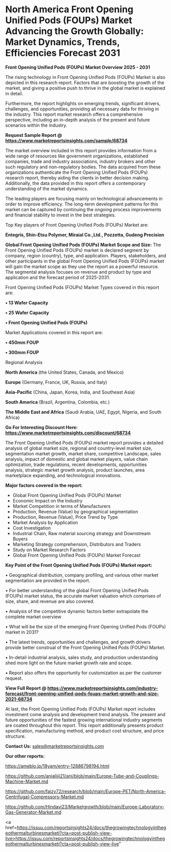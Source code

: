 # North America Front Opening Unified Pods (FOUPs) Market Advancing the Growth Globally: Market Dynamics, Trends, Efficiencies Forecast 2031

<Strong> Front Opening Unified Pods (FOUPs) Market Overview 2025 - 2031</strong>

The rising technology in Front Opening Unified Pods (FOUPs) Market is also depicted in this research report. Factors that are boosting the growth of the market, and giving a positive push to thrive in the global market is explained in detail.

Furthermore, the report highlights on emerging trends, significant drivers, challenges, and opportunities, providing all necessary data for thriving in the industry. This report market research offers a comprehensive perspective, including an in-depth analysis of the present and future scenarios within the industry.

<strong>Request Sample Report @ <a href=https://www.marketreportsinsights.com/sample/68734>https://www.marketreportsinsights.com/sample/68734</a></strong>

The market overview included in this report provides information from a wide range of resources like government organizations, established companies, trade and industry associations, industry brokers and other such regulatory and non-regulatory bodies. The data acquired from these organizations authenticate the Front Opening Unified Pods (FOUPs) research report, thereby aiding the clients in better decision making. Additionally, the data provided in this report offers a contemporary understanding of the market dynamics.

The leading players are focusing mainly on technological advancements in order to improve efficiency. The long-term development patterns for this market can be captured by continuing the ongoing process improvements and financial stability to invest in the best strategies.

Top Key players of Front Opening Unified Pods (FOUPs) Market are:

<strong>Entegris, Shin-Etsu Polymer, Miraial Co.,Ltd., Pozzetta, Gudeng Precision</strong>

<strong><b>Global Front Opening Unified Pods (FOUPs) Market Scope and Size:</b></strong>
The Front Opening Unified Pods (FOUPs) market is declared segment by company, region (country), type, and application. Players, stakeholders, and other participants in the global Front Opening Unified Pods (FOUPs) market will gain the market scope as they use the report as a powerful resource. The segmental analysis focuses on revenue and product by type and application and the forecast period of 2025-2031.

Front Opening Unified Pods (FOUPs) Market Types covered in this report are:

<strong>• 13 Wafer Capacity

• 25 Wafer Capacity

• Front Opening Unified Pods (FOUPs)</strong>

Market Applications covered in this report are:

<strong>• 450mm FOUP

• 300mm FOUP</strong> 

Regional Analysis

<strong>North America</strong> (the United States, Canada, and Mexico)

<strong>Europe</strong> (Germany, France, UK, Russia, and Italy)

<strong>Asia-Pacific</strong> (China, Japan, Korea, India, and Southeast Asia)

<strong>South America</strong> (Brazil, Argentina, Colombia, etc.)

<strong>The Middle East and Africa</strong> (Saudi Arabia, UAE, Egypt, Nigeria, and South Africa)

<strong>Go For Interesting Discount Here: <a href=https://www.marketreportsinsights.com/discount/68734>https://www.marketreportsinsights.com/discount/68734</a></strong>

The Front Opening Unified Pods (FOUPs) market report provides a detailed analysis of global market size, regional and country-level market size, segmentation market growth, market share, competitive Landscape, sales analysis, impact of domestic and global market players, value chain optimization, trade regulations, recent developments, opportunities analysis, strategic market growth analysis, product launches, area marketplace expanding, and technological innovations.

<strong><b>Major factors covered in the report:</b></strong>
<ul>
  <li>Global Front Opening Unified Pods (FOUPs) Market </li>
  <li>Economic Impact on the Industry</li>
  <li>Market Competition in terms of Manufacturers</li>
  <li>Production, Revenue (Value) by geographical segmentation</li>
  <li>Production, Revenue (Value), Price Trend by Type</li>
  <li>Market Analysis by Application</li>
  <li>Cost Investigation</li>
  <li>Industrial Chain, Raw material sourcing strategy and Downstream Buyers</li>
  <li>Marketing Strategy comprehension, Distributors and Traders</li>
  <li>Study on Market Research Factors</li>
  <li>Global Front Opening Unified Pods (FOUPs) Market Forecast</li>
</ul>

<strong><b>Key Point of the Front Opening Unified Pods (FOUPs) Market report:</b></strong>

• Geographical distribution, company profiling, and various other market segmentation are provided in the report.

• For better understanding of the global Front Opening Unified Pods (FOUPs) market status, the accurate market valuation which comprises of size, share, and revenue are also covered.

• Analysis of the competitive dynamic factors better extrapolate the complete market overview

• What will be the size of the emerging Front Opening Unified Pods (FOUPs) market in 2031?

• The latest trends, opportunities and challenges, and growth drivers provide better construal of the Front Opening Unified Pods (FOUPs) Market.

• In-detail industrial analysis, sales study, and production understanding shed more light on the future market growth rate and scope.

• Report also offers the opportunity for customization as per the customer request.

<strong><b>View Full Report @ <a href=https://www.marketreportsinsights.com/industry-forecast/front-opening-unified-pods-foups-market-growth-and-size-2021-68734>https://www.marketreportsinsights.com/industry-forecast/front-opening-unified-pods-foups-market-growth-and-size-2021-68734</a></b></strong>


At last, the Front Opening Unified Pods (FOUPs) Market report includes investment come analysis and development trend analysis. The present and future opportunities of the fastest growing international industry segments are coated throughout this report. This report additionally presents product specification, manufacturing method, and product cost structure, and price structure.

<strong>Contact Us:</strong>
sales@marketreportsinsights.com

<strong>Our other reports:</strong>

<a href=https://ameblo.jp/18yam/entry-12886798194.html>https://ameblo.jp/18yam/entry-12886798194.html</a>

<a href=https://github.com/anjaliiii21/anj/blob/main/Europe-Tube-and-Couplings-Machine-Market.md>https://github.com/anjaliiii21/anj/blob/main/Europe-Tube-and-Couplings-Machine-Market.md</a>

<a href=https://github.com/faizy72/research/blob/main/Europe-PET/North-America-Centrifugal-Compressors-Market.md>https://github.com/faizy72/research/blob/main/Europe-PET/North-America-Centrifugal-Compressors-Market.md</a>

<a href=https://github.com/Hindavi23/Marketgrowth/blob/main/Europe-Laboratory-Gas-Generator-Market.md>https://github.com/Hindavi23/Marketgrowth/blob/main/Europe-Laboratory-Gas-Generator-Market.md</a>

<a href=https://issuu.com/reportsinsights24/docs/thegrowingtechnologyinthegeothermalturbinesmarketi?cta=post-publish-view-live>https://issuu.com/reportsinsights24/docs/thegrowingtechnologyinthegeothermalturbinesmarketi?cta=post-publish-view-live</a>"
